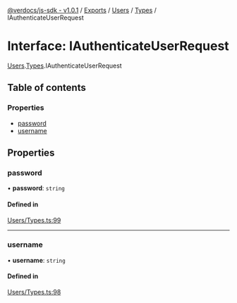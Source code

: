 [@verdocs/js-sdk - v1.0.1](../README.md) / [Exports](../modules.md) / [Users](../modules/Users.md) / [Types](../modules/Users.Types.md) / IAuthenticateUserRequest

# Interface: IAuthenticateUserRequest

[Users](../modules/Users.md).[Types](../modules/Users.Types.md).IAuthenticateUserRequest

## Table of contents

### Properties

- [password](Users.Types.IAuthenticateUserRequest.md#password)
- [username](Users.Types.IAuthenticateUserRequest.md#username)

## Properties

### password

• **password**: `string`

#### Defined in

[Users/Types.ts:99](https://github.com/Verdocs/js-sdk/blob/main/src/Users/Types.ts#L99)

___

### username

• **username**: `string`

#### Defined in

[Users/Types.ts:98](https://github.com/Verdocs/js-sdk/blob/main/src/Users/Types.ts#L98)
